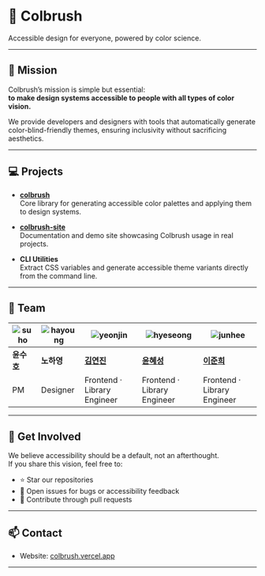 # 🎨 Colbrush

Accessible design for everyone, powered by color science.

---

## 🌱 Mission

Colbrush’s mission is simple but essential:  
**to make design systems accessible to people with all types of color vision.**

We provide developers and designers with tools that automatically generate color-blind-friendly themes, ensuring inclusivity without sacrificing aesthetics.

---

## 💻 Projects

- **[colbrush](https://github.com/colbrush/colbrush)**  
  Core library for generating accessible color palettes and applying them to design systems.

- **[colbrush-site](https://github.com/colbrush/colbrush-site)**  
  Documentation and demo site showcasing Colbrush usage in real projects.

- **CLI Utilities**  
  Extract CSS variables and generate accessible theme variants directly from the command line.

---

## 👥 Team
| ![suho](https://github.com/user-attachments/assets/10c25151-e122-4ddb-8d8c-8b802c01c738) | ![hayoung](https://github.com/user-attachments/assets/7b7b453e-82f1-4f8e-bcc9-edba4d6fa279) | ![yeonjin](https://github.com/user-attachments/assets/55a2e27b-cb75-4115-a0ff-cfe97610ca97) | ![hyeseong](https://github.com/user-attachments/assets/9cdf9354-0d31-4410-ad94-f57ffc684849) | ![junhee](https://github.com/user-attachments/assets/aeebf2cc-5aaa-4eac-bbe4-e093dac3d60a) |
| ---------------------------------------- | ------------------------------------------- | ------------------------------------------- | -------------------------------------------- | ------------------------------------------ |
| **윤수호**                               | **노하영**                                  | [**김연진**](https://github.com/yeonjin719)   | [**윤혜성**](https://github.com/hyesngy)                                   | [**이준희**](https://github.com/jjjuni)                                  |
| PM                                       | Designer                                    | Frontend · Library Engineer                 | Frontend · Library Engineer                  | Frontend · Library Engineer                 |


---

## 🚀 Get Involved

We believe accessibility should be a default, not an afterthought.  
If you share this vision, feel free to:

- ⭐ Star our repositories  
- 🐛 Open issues for bugs or accessibility feedback  
- 🤝 Contribute through pull requests  

---

## 📫 Contact

- Website: [colbrush.vercel.app](https://colbrush.vercel.app/) 

---
